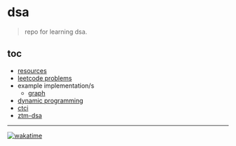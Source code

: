 # dsa
> repo for learning dsa.

## toc
- [resources](/resources.md)
- [leetcode problems](./leetcode-problems/readme.md)
- example implementation/s
    - [graph](./example-implementations/graph.md)
- [dynamic programming](./dynamic-programming/readme.md)
- [ctci](./ctci/readme.md)
- [ztm-dsa](./ztm-dsa/readme.md)

---  
[![wakatime](https://wakatime.com/badge/user/7910df5e-8448-44e5-919a-4613c8470ddc/project/b611ed81-0440-4f9b-be78-7bf80ec94e27.svg?style=flat-square)](https://wakatime.com/badge/user/7910df5e-8448-44e5-919a-4613c8470ddc/project/b611ed81-0440-4f9b-be78-7bf80ec94e27)
